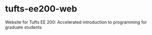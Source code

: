 # tufts-ee200-web
Website for Tufts EE 200: Accelerated introduction to programming for graduate students
